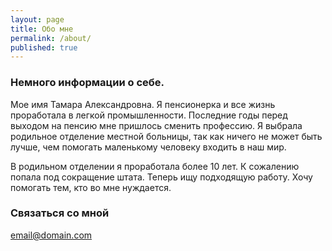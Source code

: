 ```yaml
---
layout: page
title: Обо мне
permalink: /about/
published: true
---
```


### Немного информации о себе.

Мое имя Тамара Александровна. Я пенсионерка и все жизнь проработала в легкой промышленности. Последние годы перед выходом на пенсию мне пришлось сменить профессию. Я выбрала родильное отделение местной больницы, так как ничего не может быть лучше, чем помогать маленькому человеку входить в наш мир.

В родильном отделении я проработала более 10 лет. К сожалению попала под сокращение штата. Теперь ищу подходящую работу. Хочу помогать тем, кто во мне нуждается.

### Связаться со мной

[email@domain.com](mailto:email@domain.com)
